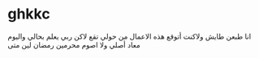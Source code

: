 # ghkkc
انا طبعن طايش ولاكنت أتوقع هذه الاعمال من حولي تقع لاكن ربي يعلم بحالي واليوم معاد أصلي ولا اصوم محرمين رمضان  لين متى
